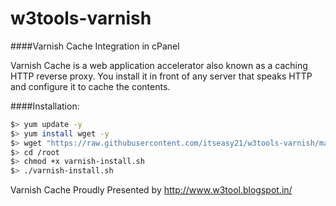w3tools-varnish
===============

####Varnish Cache Integration in cPanel

Varnish Cache is a web application accelerator also known as a caching HTTP reverse proxy. You install it in front of any server that speaks HTTP and configure it to cache the contents.

####Installation:

```bash
$> yum update -y
$> yum install wget -y
$> wget "https://raw.githubusercontent.com/itseasy21/w3tools-varnish/master/install.sh" -O /root/varnish-install.sh
$> cd /root
$> chmod +x varnish-install.sh
$> ./varnish-install.sh
```

Varnish Cache Proudly Presented by http://www.w3tool.blogspot.in/

